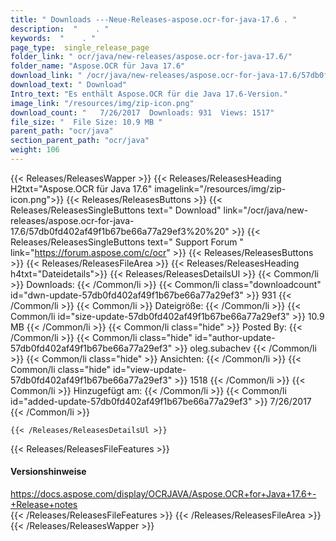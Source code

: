 ```yaml
---
title: " Downloads ---Neue-Releases-aspose.ocr-for-java-17.6 . "
description:  "    . " 
keywords:  "    . " 
page_type:  single_release_page
folder_link: " ocr/java/new-releases/aspose.ocr-for-java-17.6/"
folder_name: "Aspose.OCR für Java 17.6"
download_link: " /ocr/java/new-releases/aspose.ocr-for-java-17.6/57db0fd402af49f1b67be66a77a29ef3"
download_text: " Download"
Intro_text: "Es enthält Aspose.OCR für die Java 17.6-Version."
image_link: "/resources/img/zip-icon.png"
download_count: "   7/26/2017  Downloads: 931  Views: 1517"
file_size: "  File Size: 10.9 MB "
parent_path: "ocr/java"
section_parent_path: "ocr/java"
weight: 106
---
```


{{< Releases/ReleasesWapper >}}
  {{< Releases/ReleasesHeading H2txt="Aspose.OCR für Java 17.6" imagelink="/resources/img/zip-icon.png">}}
  {{< Releases/ReleasesButtons >}}
    {{< Releases/ReleasesSingleButtons text=" Download" link="/ocr/java/new-releases/aspose.ocr-for-java-17.6/57db0fd402af49f1b67be66a77a29ef3%20%20" >}}
    {{< Releases/ReleasesSingleButtons text=" Support Forum " link="https://forum.aspose.com/c/ocr" >}}
  {{< Releases/ReleasesButtons >}}
  {{< Releases/ReleasesFileArea >}}
    {{< Releases/ReleasesHeading h4txt="Dateidetails">}}
    {{< Releases/ReleasesDetailsUl >}}
            {{< Common/li >}} Downloads: {{< /Common/li >}}
      {{< Common/li class="downloadcount" id="dwn-update-57db0fd402af49f1b67be66a77a29ef3" >}} 931 {{< /Common/li >}}
      {{< Common/li >}} Dateigröße: {{< /Common/li >}}
      {{< Common/li id="size-update-57db0fd402af49f1b67be66a77a29ef3" >}} 10.9 MB {{< /Common/li >}} 
      {{< Common/li  class="hide" >}} Posted By: {{< /Common/li >}} 
      {{< Common/li class="hide" id="author-update-57db0fd402af49f1b67be66a77a29ef3" >}} oleg.subachev {{< /Common/li >}}
      {{< Common/li class="hide" >}} Ansichten: {{< /Common/li >}}
      {{< Common/li class="hide" id="view-update-57db0fd402af49f1b67be66a77a29ef3" >}} 1518 {{< /Common/li >}}
      {{< Common/li >}} Hinzugefügt am: {{< /Common/li >}}
      {{< Common/li id="added-update-57db0fd402af49f1b67be66a77a29ef3" >}} 7/26/2017 {{< /Common/li >}} 

    {{< /Releases/ReleasesDetailsUl >}}

  {{< Releases/ReleasesFileFeatures >}}
      <h4>Versionshinweise</h4><div> <a href="https://docs.aspose.com/display/OCRJAVA/Aspose.OCR+for+Java+17.6+-+Release+notes">https://docs.aspose.com/display/OCRJAVA/Aspose.OCR+for+Java+17.6+-+Release+notes</a></div>
  {{< /Releases/ReleasesFileFeatures >}}
 {{< /Releases/ReleasesFileArea >}}
{{< /Releases/ReleasesWapper >}}



